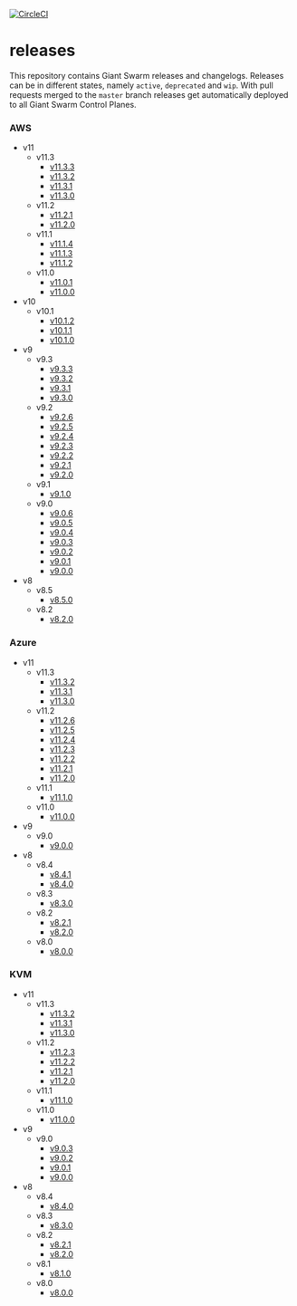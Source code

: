 [![CircleCI](https://circleci.com/gh/giantswarm/releases.svg?style=shield)](https://circleci.com/gh/giantswarm/releases)

# releases

This repository contains Giant Swarm releases and changelogs. Releases can be in
different states, namely `active`, `deprecated` and `wip`. With pull requests
merged to the `master` branch releases get automatically deployed to all Giant
Swarm Control Planes.



### AWS

- v11
  - v11.3
    - [v11.3.3](https://github.com/giantswarm/releases/blob/master/aws/v11.3.3/README.md)
    - [v11.3.2](https://github.com/giantswarm/releases/blob/master/aws/v11.3.2/README.md)
    - [v11.3.1](https://github.com/giantswarm/releases/blob/master/aws/v11.3.1/README.md)
    - [v11.3.0](https://github.com/giantswarm/releases/blob/master/aws/v11.3.0/README.md)
  - v11.2
    - [v11.2.1](https://github.com/giantswarm/releases/blob/master/aws/v11.2.1/README.md)
    - [v11.2.0](https://github.com/giantswarm/releases/blob/master/aws/v11.2.0/README.md)
  - v11.1
    - [v11.1.4](https://github.com/giantswarm/releases/blob/master/aws/v11.1.4/README.md)
    - [v11.1.3](https://github.com/giantswarm/releases/blob/master/aws/v11.1.3/README.md)
    - [v11.1.2](https://github.com/giantswarm/releases/blob/master/aws/archived/v11.1.2/README.md)
  - v11.0
    - [v11.0.1](https://github.com/giantswarm/releases/blob/master/aws/v11.0.1/README.md)
    - [v11.0.0](https://github.com/giantswarm/releases/blob/master/aws/archived/v11.0.0/README.md)
- v10
  - v10.1
    - [v10.1.2](https://github.com/giantswarm/releases/blob/master/aws/archived/v10.1.2/README.md)
    - [v10.1.1](https://github.com/giantswarm/releases/blob/master/aws/archived/v10.1.1/README.md)
    - [v10.1.0](https://github.com/giantswarm/releases/blob/master/aws/v10.1.0/README.md)
- v9
  - v9.3
    - [v9.3.3](https://github.com/giantswarm/releases/blob/master/aws/v9.3.3/README.md)
    - [v9.3.2](https://github.com/giantswarm/releases/blob/master/aws/v9.3.2/README.md)
    - [v9.3.1](https://github.com/giantswarm/releases/blob/master/aws/archived/v9.3.1/README.md)
    - [v9.3.0](https://github.com/giantswarm/releases/blob/master/aws/v9.3.0/README.md)
  - v9.2
    - [v9.2.6](https://github.com/giantswarm/releases/blob/master/aws/archived/v9.2.6/README.md)
    - [v9.2.5](https://github.com/giantswarm/releases/blob/master/aws/v9.2.5/README.md)
    - [v9.2.4](https://github.com/giantswarm/releases/blob/master/aws/v9.2.4/README.md)
    - [v9.2.3](https://github.com/giantswarm/releases/blob/master/aws/archived/v9.2.3/README.md)
    - [v9.2.2](https://github.com/giantswarm/releases/blob/master/aws/v9.2.2/README.md)
    - [v9.2.1](https://github.com/giantswarm/releases/blob/master/aws/archived/v9.2.1/README.md)
    - [v9.2.0](https://github.com/giantswarm/releases/blob/master/aws/archived/v9.2.0/README.md)
  - v9.1
    - [v9.1.0](https://github.com/giantswarm/releases/blob/master/aws/archived/v9.1.0/README.md)
  - v9.0
    - [v9.0.6](https://github.com/giantswarm/releases/blob/master/aws/v9.0.6/README.md)
    - [v9.0.5](https://github.com/giantswarm/releases/blob/master/aws/v9.0.5/README.md)
    - [v9.0.4](https://github.com/giantswarm/releases/blob/master/aws/v9.0.4/README.md)
    - [v9.0.3](https://github.com/giantswarm/releases/blob/master/aws/v9.0.3/README.md)
    - [v9.0.2](https://github.com/giantswarm/releases/blob/master/aws/archived/v9.0.2/README.md)
    - [v9.0.1](https://github.com/giantswarm/releases/blob/master/aws/archived/v9.0.1/README.md)
    - [v9.0.0](https://github.com/giantswarm/releases/blob/master/aws/v9.0.0/README.md)
- v8
  - v8.5
    - [v8.5.0](https://github.com/giantswarm/releases/blob/master/aws/v8.5.0/README.md)
  - v8.2
    - [v8.2.0](https://github.com/giantswarm/releases/blob/master/aws/v8.2.0/README.md)


### Azure

- v11
  - v11.3
    - [v11.3.2](https://github.com/giantswarm/releases/blob/master/azure/v11.3.2/README.md)
    - [v11.3.1](https://github.com/giantswarm/releases/blob/master/azure/v11.3.1/README.md)
    - [v11.3.0](https://github.com/giantswarm/releases/blob/master/azure/v11.3.0/README.md)
  - v11.2
    - [v11.2.6](https://github.com/giantswarm/releases/blob/master/azure/archived/v11.2.6/README.md)
    - [v11.2.5](https://github.com/giantswarm/releases/blob/master/azure/archived/v11.2.5/README.md)
    - [v11.2.4](https://github.com/giantswarm/releases/blob/master/azure/archived/v11.2.4/README.md)
    - [v11.2.3](https://github.com/giantswarm/releases/blob/master/azure/archived/v11.2.3/README.md)
    - [v11.2.2](https://github.com/giantswarm/releases/blob/master/azure/archived/v11.2.2/README.md)
    - [v11.2.1](https://github.com/giantswarm/releases/blob/master/azure/archived/v11.2.1/README.md)
    - [v11.2.0](https://github.com/giantswarm/releases/blob/master/azure/archived/v11.2.0/README.md)
  - v11.1
    - [v11.1.0](https://github.com/giantswarm/releases/blob/master/azure/archived/v11.1.0/README.md)
  - v11.0
    - [v11.0.0](https://github.com/giantswarm/releases/blob/master/azure/archived/v11.0.0/README.md)
- v9
  - v9.0
    - [v9.0.0](https://github.com/giantswarm/releases/blob/master/azure/v9.0.0/README.md)
- v8
  - v8.4
    - [v8.4.1](https://github.com/giantswarm/releases/blob/master/azure/v8.4.1/README.md)
    - [v8.4.0](https://github.com/giantswarm/releases/blob/master/azure/archived/v8.4.0/README.md)
  - v8.3
    - [v8.3.0](https://github.com/giantswarm/releases/blob/master/azure/archived/v8.3.0/README.md)
  - v8.2
    - [v8.2.1](https://github.com/giantswarm/releases/blob/master/azure/archived/v8.2.1/README.md)
    - [v8.2.0](https://github.com/giantswarm/releases/blob/master/azure/archived/v8.2.0/README.md)
  - v8.0
    - [v8.0.0](https://github.com/giantswarm/releases/blob/master/azure/archived/v8.0.0/README.md)


### KVM

- v11
  - v11.3
    - [v11.3.2](https://github.com/giantswarm/releases/blob/master/kvm/v11.3.2/README.md)
    - [v11.3.1](https://github.com/giantswarm/releases/blob/master/kvm/v11.3.1/README.md)
    - [v11.3.0](https://github.com/giantswarm/releases/blob/master/kvm/v11.3.0/README.md)
  - v11.2
    - [v11.2.3](https://github.com/giantswarm/releases/blob/master/kvm/archived/v11.2.3/README.md)
    - [v11.2.2](https://github.com/giantswarm/releases/blob/master/kvm/archived/v11.2.2/README.md)
    - [v11.2.1](https://github.com/giantswarm/releases/blob/master/kvm/v11.2.1/README.md)
    - [v11.2.0](https://github.com/giantswarm/releases/blob/master/kvm/v11.2.0/README.md)
  - v11.1
    - [v11.1.0](https://github.com/giantswarm/releases/blob/master/kvm/archived/v11.1.0/README.md)
  - v11.0
    - [v11.0.0](https://github.com/giantswarm/releases/blob/master/kvm/archived/v11.0.0/README.md)
- v9
  - v9.0
    - [v9.0.3](https://github.com/giantswarm/releases/blob/master/kvm/v9.0.3/README.md)
    - [v9.0.2](https://github.com/giantswarm/releases/blob/master/kvm/archived/v9.0.2/README.md)
    - [v9.0.1](https://github.com/giantswarm/releases/blob/master/kvm/archived/v9.0.1/README.md)
    - [v9.0.0](https://github.com/giantswarm/releases/blob/master/kvm/v9.0.0/README.md)
- v8
  - v8.4
    - [v8.4.0](https://github.com/giantswarm/releases/blob/master/kvm/archived/v8.4.0/README.md)
  - v8.3
    - [v8.3.0](https://github.com/giantswarm/releases/blob/master/kvm/archived/v8.3.0/README.md)
  - v8.2
    - [v8.2.1](https://github.com/giantswarm/releases/blob/master/kvm/archived/v8.2.1/README.md)
    - [v8.2.0](https://github.com/giantswarm/releases/blob/master/kvm/archived/v8.2.0/README.md)
  - v8.1
    - [v8.1.0](https://github.com/giantswarm/releases/blob/master/kvm/archived/v8.1.0/README.md)
  - v8.0
    - [v8.0.0](https://github.com/giantswarm/releases/blob/master/kvm/archived/v8.0.0/README.md)
